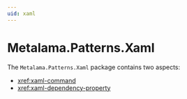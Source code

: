 ```yaml
---
uid: xaml
---
```


# Metalama.Patterns.Xaml

The `Metalama.Patterns.Xaml` package contains two aspects:

* <xref:xaml-command>
* <xref:xaml-dependency-property>